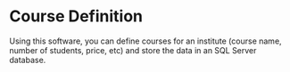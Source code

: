 # Course Definition
Using this software, you can define courses for an institute (course name, number of students, price, etc) and store the data in an SQL Server database.
